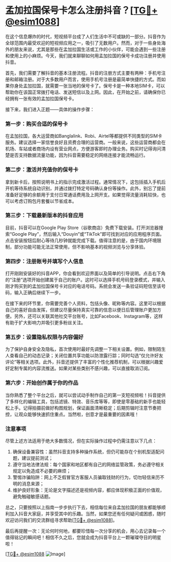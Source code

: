 # 孟加拉国保号卡怎么注册抖音？[[TG💪+ @esim1088](https://t.me/s/esim1088)]

在这个信息爆炸的时代，短视频平台成了人们生活中不可或缺的一部分。抖音作为全球范围内最受欢迎的短视频应用之一，吸引了无数用户。然而，对于一些身处海外的朋友来说，尤其是那些在孟加拉国生活或工作的小伙伴，可能会遇到一些注册和使用上的小麻烦。今天，我们就来聊聊如何用孟加拉国的保号卡成功注册并使用抖音。

首先，我们需要了解抖音的基本注册流程。抖音的注册方式主要有两种：手机号注册和邮箱注册。对于大多数用户而言，使用手机号注册是最简单快捷的方式。而如果你身处孟加拉国，就需要一张当地的保号卡了。保号卡是一种本地SIM卡，可以帮助你在该国正常拨打电话、发送短信以及上网。因此，在开始之前，请确保你已经拥有一张有效的孟加拉国保号卡。

接下来，我们进入正题——具体的操作步骤：

### 第一步：购买合适的保号卡

在孟加拉国，各大运营商如Banglalink、Robi、Airtel等都提供不同类型的SIM卡服务。建议选择一家信誉良好且资费合理的运营商。一般来说，这些运营商都会在机场、车站或者商场内设有营业网点，方便游客即时办理业务。购买时记得询问清楚是否支持数据流量功能，因为抖音需要稳定的网络连接才能流畅运行。

### 第二步：激活并充值你的保号卡

拿到新卡后，按照说明书上的指示完成激活过程。通常情况下，这包括插入手机后开机等待系统自动识别，并通过拨打特定号码确认身份等操作。此外，别忘了提前准备好足够的余额用于支付日常通话费用及上网开支。如果觉得流量消耗较快，也可以考虑订购包月套餐以节省成本。

### 第三步：下载最新版本的抖音应用

目前，抖音可以在Google Play Store（谷歌商店）免费下载安装。打开浏览器搜索“Google Play”，然后输入“Douyin”或“TikTok”即可找到对应的应用程序页面。点击安装按钮后耐心等待几秒钟就能完成下载。值得注意的是，由于国内环境限制，部分功能可能无法正常使用，但不影响基本的视频浏览与分享体验。

### 第四步：注册账号并填写个人信息

打开刚刚安装好的抖音APP，你会看到欢迎界面以及简单的引导说明。点击右下角的“注册”选项开始创建属于自己的账户。这时可以选择手机号码登录模式，并输入刚才购买到的孟加拉国保号卡对应的电话号码。系统会发送一条验证码短信至该号码，输入正确后继续下一步。

在接下来的环节里，你需要完善个人资料，包括头像、昵称等内容。这里可以根据自己的喜好自由发挥，但建议尽量保持真实可靠的信息以便日后管理账户更加方便。另外，还可以关联其他社交平台账号，比如Facebook、Instagram等，这样有助于扩大影响力并吸引更多粉丝关注。

### 第五步：设置隐私权限与内容偏好

为了保护自身安全及隐私，首次使用时最好先调整一下相关设置。例如，限制陌生人查看自己的动态记录；关闭位置共享功能以防泄露行踪；同时勾选“仅允许好友评论”等相关选项。此外，抖音还提供了丰富的个性化推荐机制，可以根据兴趣爱好定制专属的内容流推送。如果对某些类别不感兴趣，可以直接取消订阅。

### 第六步：开始创作属于你的作品

当你熟悉了整个平台之后，就可以尝试动手制作自己的第一支短视频啦！抖音提供了多样化的编辑工具，包括滤镜、特效、音乐库等等，即使是零基础的新手也能轻松上手。记得拍摄前做好构图规划，保证画面清晰稳定；后期剪辑时注意节奏把控，让观众能够快速抓住重点。当然啦，创意才是最重要的因素哦！

### 注意事项

尽管上述方法适用于绝大多数情况，但在实际操作过程中仍需注意以下几点：
1. 确保设备兼容性：虽然抖音支持多种操作系统，但仍可能存在个别机型适配问题，建议提前测试；
2. 遵守当地法律法规：每个国家和地区都有自己的网络监管政策，务必遵守相关规定以免造成不必要的麻烦；
3. 警惕诈骗陷阱：网上不乏假冒官方客服人员骗取钱财的行为，切勿轻信来历不明的消息来源；
4. 维护良好形象：无论是文字描述还是视频内容，都应体现积极正面的价值观，避免触碰敏感话题。

总之，只要按照以上指南一步步执行下去，相信每位来自孟加拉国的朋友都能够顺利加入抖音大家庭，并享受其中的乐趣。当然，如果您还有任何疑问或困惑，随时欢迎访问我们的交流群组寻求帮助[[TG💪+ @esim1088](https://t.me/s/esim1088)]。

最后再提醒一次：无论何时何地，都要珍惜每一次分享的机会，用心去记录每一个值得铭记的瞬间吧！相信不久之后，您就会成为抖音平台上一颗璀璨夺目的明星啦！

[[TG💪+ @esim1088](https://t.me/s/esim1088) ![Image](https://i.postimg.cc/4NQfJmqS/Snipaste-2025-05-13-00-14-12.png)]